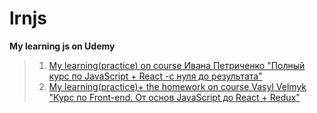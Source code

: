 # lrnjs
**My learning js on Udemy**
>1. [My learning(practice) on course Ивана Петриченко "Полный курс по JavaScript + React -с нуля до результата"](https://github.com/atata2008/lrnjs/tree/master)
>2. [My learning(practice)+ the homework on course Vasyl Velmyk "Курс по Front-end. Oт основ JavaScript до React + Redux"](https://github.com/atata2008/lrnjs/tree/flomaster)
